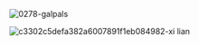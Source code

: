 ![0278-galpals](https://github.com/user-attachments/assets/847db77a-0b22-4a03-92e6-b183b5965dca)




![c3302c5defa382a6007891f1eb084982-xi lian](https://github.com/user-attachments/assets/b002e0e0-1846-41f6-95ef-b2f73)